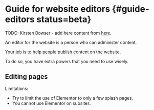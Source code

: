 # Guide for website editors  {#guide-editors status=beta}

TODO: Kirsten Bowser - add here content from [here](https://docs.google.com/document/d/1FeM2fxHTFedzDBetrpZnRyO0Y6hiFBUvhAv_8Asr3eg/edit).

An editor for the website is a person who can administer content.

Your job is to help people publish content on the website.

To do so, you have extra powers that you need to use wisely.

## Editing pages

Limitations:

- Try to limit the use of Elementor to only a few splash pages.
- You cannot use Elementor on subsites.
